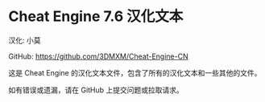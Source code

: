 # Cheat Engine 7.6 汉化文本

汉化: 小莫

GitHub: https://github.com/3DMXM/Cheat-Engine-CN

这是 Cheat Engine 的汉化文本文件，包含了所有的汉化文本和一些其他的文件。

如有错误或遗漏，请在 GitHub 上提交问题或拉取请求。

